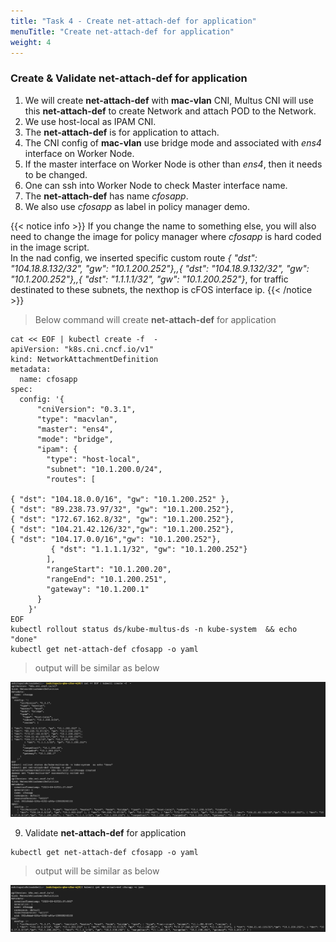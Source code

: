 ```yaml
---
title: "Task 4 - Create net-attach-def for application"
menuTitle: "Create net-attach-def for application"
weight: 4
---
```


### Create & Validate net-attach-def for application

1. We will create **net-attach-def** with **mac-vlan** CNI, Multus CNI will use this **net-attach-def** to create Network and attach POD to the Network.  
2. We use host-local as IPAM CNI.  
3. The **net-attach-def** is for application to attach. 
4. The CNI config of **mac-vlan** use bridge mode and associated with *ens4* interface on Worker Node.  
5. If the master interface on Worker Node is other than *ens4*, then it needs to be changed.  
6. One can ssh into Worker Node to check Master interface name.  
7. The **net-attach-def** has name *cfosapp*.   
8. We also use *cfosapp* as label in policy manager demo.  

{{< notice info >}}
  If you change the name to something  else, you will also need to change the image for policy manager where *cfosapp* is hard coded in the image script.<br>
  In the nad config, we inserted specific custom route *{ "dst": "104.18.8.132/32", "gw": "10.1.200.252"},,{ "dst": "104.18.9.132/32", "gw": "10.1.200.252"},,{ "dst": "1.1.1.1/32", "gw": "10.1.200.252"}*, for traffic destinated to these subnets, the nexthop is cFOS interface ip.
{{< /notice >}}


> Below command will create **net-attach-def** for application

```
cat << EOF | kubectl create -f  -
apiVersion: "k8s.cni.cncf.io/v1"
kind: NetworkAttachmentDefinition
metadata:
  name: cfosapp
spec:
  config: '{
      "cniVersion": "0.3.1",
      "type": "macvlan",
      "master": "ens4",
      "mode": "bridge",
      "ipam": {
        "type": "host-local",
        "subnet": "10.1.200.0/24",
        "routes": [
         
{ "dst": "104.18.0.0/16", "gw": "10.1.200.252" },
{ "dst": "89.238.73.97/32", "gw": "10.1.200.252"},
{ "dst": "172.67.162.8/32", "gw": "10.1.200.252"},
{ "dst": "104.21.42.126/32","gw": "10.1.200.252"},
{ "dst": "104.17.0.0/16","gw": "10.1.200.252"},
         { "dst": "1.1.1.1/32", "gw": "10.1.200.252"}
        ],
        "rangeStart": "10.1.200.20",
        "rangeEnd": "10.1.200.251",
        "gateway": "10.1.200.1"
      }
    }'
EOF
kubectl rollout status ds/kube-multus-ds -n kube-system  && echo "done"
kubectl get net-attach-def cfosapp -o yaml
```

> output will be similar as below

![envOutput](net-attach-def-app.png)

9. Validate **net-attach-def** for application

```
kubectl get net-attach-def cfosapp -o yaml
```

> output will be similar as below

![envOutput](validate-net-attach-def-app.png)
